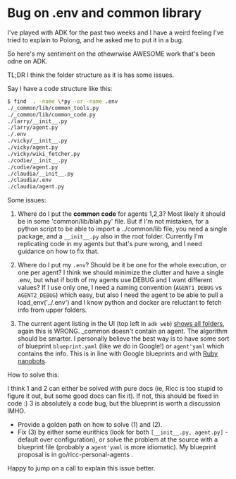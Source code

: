 # Bug on .env and common library
I've played with ADK for the past two weeks and I have a weird feeling I've tried to explain to Polong, and he asked me to put it in a bug.

So here's my sentiment on the othewrwise AWESOME work that's been odne on ADK.

TL;DR I think the folder structure as it is has some issues.

Say I have a code structure like this:

```bash
$ find  . -name \*py -or -name .env
./_common/lib/common_tools.py
./_common/lib/common_code.py
./larry/__init__.py
./larry/agent.py
./.env
./vicky/__init__.py
./vicky/agent.py
./vicky/wiki_fetcher.py
./codie/__init__.py
./codie/agent.py
./claudia/__init__.py
./claudia/.env
./claudia/agent.py
```
Some issues:

1. Where do I put the **common code** for agents 1,2,3? Most likely it should be in some 'common/lib/blah.py' file. But if I'm not mistaken, for a python script to be able to import a ../common/lib file, you need a single package, and a `__init__.py` also in the root folder. Currently I'm replicating code in
my agents but that's pure wrong, and I need guidance on how to fix that.

2. Where do I put my `.env`? Should be it be one for the whole execution, or one per agent?
   I think we should minimize the clutter and have a single .env, but what if both of my agents use DEBUG and I want different values?
   If I use only one, I need a naming convention (`AGENT1_DEBUG` vs `AGENT2_DEBUG`) which easy, but also I need the agent to be able to
   pull a load_env('../.env') and I know python and docker are reluctant to fetch info from upper folders.

3. The current agent listing in the UI (top left in `adk web`) [shows all folders](https://screenshot.googleplex.com/7MYC8UB3Kg7xeJY), again this is WRONG. _common doesn't contain an agent. The algorithm should be smarter.
   I personally believe the best way is to have some sort of blueprint `blueprint.yaml`  (like we do in Google!) or `agent'yaml`
   which contains the info. This is in line with Google blueprints and with [Ruby nanobots](https://github.com/icebaker/ruby-nano-bots).

How to solve this:

I think 1 and 2 can either be solved with pure docs (ie, Ricc is too stupid to figure it out, but some good docs can fix it).
If not, this should be fixed in code :)
3 is absolutely a code bug, but the blueprint is worth a discussion IMHO.

* Provide a golden path on how to solve (1) and (2).
* Fix (3) by either some eurithics (look for both `[__init__.py, agent.py]` - default over configuration), or solve the
  problem at the source with a blueprint file (probably a `agent'yaml` is more idiomatic). My blueprint proposal is in
  go/ricc-personal-agents .

Happy to jump on a call to explain this issue better.
